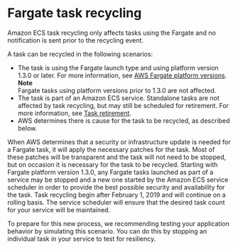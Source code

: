 # Fargate task recycling<a name="task-recycle"></a>

Amazon ECS task recycling only affects tasks using the Fargate and no notification is sent prior to the recycling event\.

A task can be recycled in the following scenarios:
+ The task is using the Fargate launch type and using platform version 1\.3\.0 or later\. For more information, see [AWS Fargate platform versions](platform_versions.md)\.
**Note**  
Fargate tasks using platform versions prior to 1\.3\.0 are not affected\.
+ The task is part of an Amazon ECS service\. Standalone tasks are not affected by task recycling, but may still be scheduled for retirement\. For more information, see [Task retirement](task-retirement.md)\.
+ AWS determines there is cause for the task to be recycled, as described below\.

When AWS determines that a security or infrastructure update is needed for a Fargate task, it will apply the necessary patches for the task\. Most of these patches will be transparent and the task will not need to be stopped, but on occasion it is necessary for the task to be recycled\. Starting with Fargate platform version 1\.3\.0, any Fargate tasks launched as part of a service may be stopped and a new one started by the Amazon ECS service scheduler in order to provide the best possible security and availability for the task\. Task recycling begin after February 1, 2019 and will continue on a rolling basis\. The service scheduler will ensure that the desired task count for your service will be maintained\.

To prepare for this new process, we recommending testing your application behavior by simulating this scenario\. You can do this by stopping an individual task in your service to test for resiliency\.